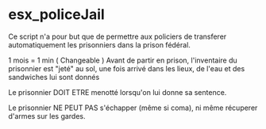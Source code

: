 # esx_policeJail


Ce script n'a pour but que de permettre aux policiers de transferer automatiquement les prisonniers dans la prison fédéral.

1 mois = 1 min ( Changeable )
Avant de partir en prison, l'inventaire du prisonnier est "jeté" au sol, une fois arrivé dans les lieux, de l'eau et des sandwiches lui sont donnés

Le prisonnier DOIT ETRE menotté lorsqu'on lui donne sa sentence.

Le prisonnier NE PEUT PAS s'échapper (même si coma), ni même récuperer d'armes sur les gardes.

